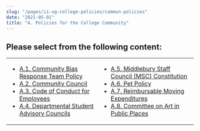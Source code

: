 ```yaml
---
slug: "/pages/ii-ug-college-policies/commun-policies"
date: "2021-05-01"
title: "A. Policies for the College Community"
---
```


## Please select from the following content:

<table>

<tbody>

<tr valign="top">

<td>

- [A.1\. Community Bias Response Team Policy](/pages/ii-ug-college-policies/commun-policies/cbrt)
- [A.2\. Community Council](/pages/ii-ug-college-policies/commun-policies/comm-council)
- [A.3\. Code of Conduct for Employees](/pages/ii-ug-college-policies/commun-policies/empl-conduct)
- [A.4\. Departmental Student Advisory Councils](/pages/ii-ug-college-policies/commun-policies/department-sacs)

</td>

<td>

- [A.5\. Middlebury Staff Council (MSC) Constitution](/pages/ii-ug-college-policies/commun-policies/MCSC_Constitution)
- [A.6\. Pet Policy](/pages/ii-ug-college-policies/commun-policies/pets)
- [A.7\. Reimbursable Moving Expenditures](/pages/ii-ug-college-policies/commun-policies/reimbursable-moving-exp)
- [A.8\. Committee on Art in Public Places](/pages/ii-ug-college-policies/commun-policies/a.8.-committee-on-art-in-public-places)

</td>

</tr>

</tbody>

</table>
